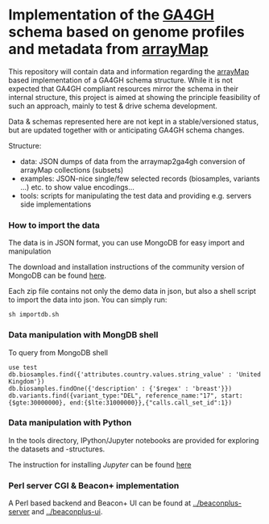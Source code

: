 # Implementation of the [GA4GH](http://github.com/ga4gh/schemas/) schema based on genome profiles and metadata from [arrayMap](http://arraymap.org)

This repository will contain data and information regarding the [arrayMap](http://arraymap.org) based implementation of a GA4GH schema structure. While it is not expected that GA4GH compliant resources mirror the schema in their internal structure, this project is aimed at showing the principle feasibility of such an approach, mainly to test & drive schema development.

Data & schemas represented here are not kept in a stable/versioned status, but are updated together with or anticipating GA4GH schema changes.

Structure:

* data: JSON dumps of data from the arraymap2ga4gh conversion of arrayMap collections (subsets)
* examples: JSON-nice single/few selected records (biosamples, variants ...) etc. to show value encodings...
* tools: scripts for manipulating the test data and providing e.g. servers side implementations

### How to import the data

The data is in JSON format, you can use MongoDB for easy import and manipulation

The download and installation instructions of the community version of MongoDB can be found [here](https://www.mongodb.com/download-center#community).

Each zip file contains not only the demo data in json, but also a shell script to import the data into json.
You can simply run:
```
sh importdb.sh
```

### Data manipulation with MongDB shell

To query from MongoDB shell
```
use test
db.biosamples.find({'attributes.country.values.string_value' : 'United Kingdom'})
db.biosamples.findOne({'description' : {'$regex' : 'breast'}})
db.variants.find({variant_type:"DEL", reference_name:"17", start:{$gte:30000000}, end:{$lte:31000000}},{"calls.call_set_id":1})
```

### Data manipulation with Python

In the tools directory, IPython/Jupyter notebooks are provided for exploring the datasets and -structures.

The instruction for installing _Jupyter_ can be found [here](https://jupyter.org/install.html)


### Perl server CGI & Beacon+ implementation

A Perl based backend and Beacon+ UI can be found at [../beaconplus-server](beaconplus-server) and [../beaconplus-ui](beaconplus-ui).
